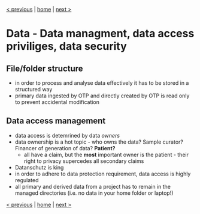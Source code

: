 [< previous](data-management.md)  |  [home](README.md)  |  [next >](otp-project-overview.md) 

# Data - Data managment, data access priviliges, data security

## File/folder structure

- in order to process and analyse data effectively it has to be stored in a structured way
- primary data ingested by OTP and directly created by OTP is read only to prevent accidental modification

## Data access management

- data access is detemrined by data *owners*
- data ownership is a hot topic - who owns the data? Sample curator? Financer of generation of data? **Patient?** 
   - all have a claim, but the **most** important owner is the patient - their right to privacy supercedes all secondary claims
- Datanschutz is king
- in order to adhere to data protection requirement, data access is highly regulated
- all primary and derived data from a project has to remain in the managed directories (i.e. no data in your home folder or laptop!)

[< previous](data-management.md)  |  [home](README.md)  |  [next >](otp-project-overview.md) 
